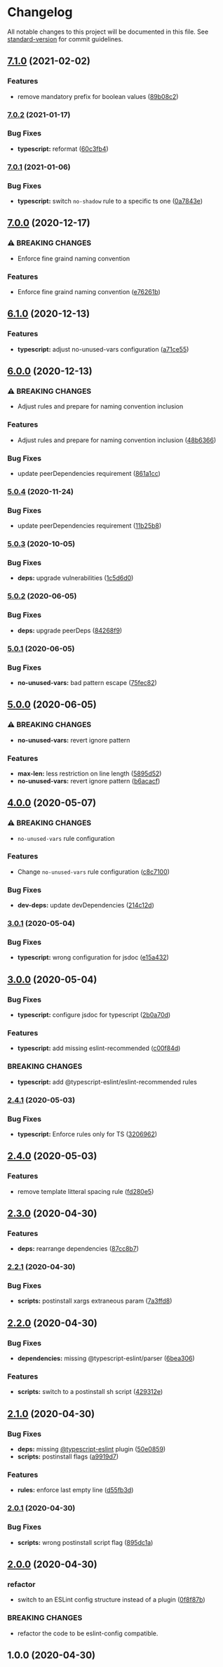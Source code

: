 # Changelog

All notable changes to this project will be documented in this file. See [standard-version](https://github.com/conventional-changelog/standard-version) for commit guidelines.

## [7.1.0](https://github.com/materya/eslint-config/compare/v7.0.2...v7.1.0) (2021-02-02)


### Features

* remove mandatory prefix for boolean values ([89b08c2](https://github.com/materya/eslint-config/commit/89b08c2792d8d9f671bd1852a2003b8635fd531f))

### [7.0.2](https://github.com/materya/eslint-config/compare/v7.0.1...v7.0.2) (2021-01-17)


### Bug Fixes

* **typescript:** reformat ([60c3fb4](https://github.com/materya/eslint-config/commit/60c3fb42fabc0a268bebafd3ad1a5d8bd0bced9a))

### [7.0.1](https://github.com/materya/eslint-config/compare/v7.0.0...v7.0.1) (2021-01-06)


### Bug Fixes

* **typescript:** switch `no-shadow` rule to a specific ts one ([0a7843e](https://github.com/materya/eslint-config/commit/0a7843ea1edf46d8dd02914c166984f60a8fcd00))

## [7.0.0](https://github.com/materya/eslint-config/compare/v6.1.0...v7.0.0) (2020-12-17)


### ⚠ BREAKING CHANGES

* Enforce fine graind naming convention

### Features

* Enforce fine graind naming convention ([e76261b](https://github.com/materya/eslint-config/commit/e76261b79e05ff0d130933f986fc947828f4481e))

## [6.1.0](https://github.com/materya/eslint-config/compare/v6.0.0...v6.1.0) (2020-12-13)


### Features

* **typescript:** adjust no-unused-vars configuration ([a71ce55](https://github.com/materya/eslint-config/commit/a71ce55cdb1418a96e2e1858db30b2abe0a775d6))

## [6.0.0](https://github.com/materya/eslint-config/compare/v5.0.3...v6.0.0) (2020-12-13)


### ⚠ BREAKING CHANGES

* Adjust rules and prepare for naming convention inclusion

### Features

* Adjust rules and prepare for naming convention inclusion ([48b6366](https://github.com/materya/eslint-config/commit/48b6366ad18b6ace970dabc0b705dcf676deec6a))


### Bug Fixes

* update peerDependencies requirement ([861a1cc](https://github.com/materya/eslint-config/commit/861a1cc3c5150a84b83022a5ab98553807f0db60))

### [5.0.4](https://github.com/materya/eslint-config/compare/v5.0.3...v5.0.4) (2020-11-24)


### Bug Fixes

* update peerDependencies requirement ([11b25b8](https://github.com/materya/eslint-config/commit/11b25b8cf74cdeaad63cc74b6337eec9266b4b02))

### [5.0.3](https://github.com/materya/eslint-config/compare/v5.0.2...v5.0.3) (2020-10-05)


### Bug Fixes

* **deps:** upgrade vulnerabilities ([1c5d6d0](https://github.com/materya/eslint-config/commit/1c5d6d0aeca20255c39253995eff739e7afcabe5))

### [5.0.2](https://github.com/materya/eslint-config/compare/v5.0.1...v5.0.2) (2020-06-05)


### Bug Fixes

* **deps:** upgrade peerDeps ([84268f9](https://github.com/materya/eslint-config/commit/84268f9d75f44b82e6f415e4c11a9805bc802639))

### [5.0.1](https://github.com/materya/eslint-config/compare/v5.0.0...v5.0.1) (2020-06-05)


### Bug Fixes

* **no-unused-vars:** bad pattern escape ([75fec82](https://github.com/materya/eslint-config/commit/75fec82b7ea9c9ddc7c09734fbae337ceb55c512))

## [5.0.0](https://github.com/materya/eslint-config/compare/v4.0.0...v5.0.0) (2020-06-05)


### ⚠ BREAKING CHANGES

* **no-unused-vars:** revert ignore pattern

### Features

* **max-len:** less restriction on line length ([5895d52](https://github.com/materya/eslint-config/commit/5895d5244aaf03018be804b79f3309a5a4ed6218))
* **no-unused-vars:** revert ignore pattern ([b6acacf](https://github.com/materya/eslint-config/commit/b6acacf295456ca2549e53a07376d6fc80e0c071))

## [4.0.0](https://github.com/materya/eslint-config/compare/v3.0.1...v4.0.0) (2020-05-07)


### ⚠ BREAKING CHANGES

* `no-unused-vars` rule configuration

### Features

* Change `no-unused-vars` rule configuration ([c8c7100](https://github.com/materya/eslint-config/commit/c8c7100b0ad979506d1d88e76b0cf310f0cf1057))


### Bug Fixes

* **dev-deps:** update devDependencies ([214c12d](https://github.com/materya/eslint-config/commit/214c12d051eef8194e31764362bb5ae01514107c))

### [3.0.1](https://github.com/materya/eslint-config/compare/v3.0.0...v3.0.1) (2020-05-04)


### Bug Fixes

* **typescript:** wrong configuration for jsdoc ([e15a432](https://github.com/materya/eslint-config/commit/e15a432))



## [3.0.0](https://github.com/materya/eslint-config/compare/v2.4.1...v3.0.0) (2020-05-04)


### Bug Fixes

* **typescript:** configure jsdoc for typescript ([2b0a70d](https://github.com/materya/eslint-config/commit/2b0a70d))


### Features

* **typescript:** add missing eslint-recommended ([c00f84d](https://github.com/materya/eslint-config/commit/c00f84d))


### BREAKING CHANGES

* **typescript:** add @typescript-eslint/eslint-recommended rules



### [2.4.1](https://github.com/materya/eslint-config/compare/v2.4.0...v2.4.1) (2020-05-03)


### Bug Fixes

* **typescript:** Enforce rules only for TS ([3206962](https://github.com/materya/eslint-config/commit/3206962))



## [2.4.0](https://github.com/materya/eslint-config/compare/v2.3.0...v2.4.0) (2020-05-03)


### Features

* remove template litteral spacing rule ([fd280e5](https://github.com/materya/eslint-config/commit/fd280e5))



## [2.3.0](https://github.com/materya/eslint-config/compare/v2.2.1...v2.3.0) (2020-04-30)


### Features

* **deps:** rearrange dependencies ([87cc8b7](https://github.com/materya/eslint-config/commit/87cc8b7))



### [2.2.1](https://github.com/materya/eslint-config/compare/v2.2.0...v2.2.1) (2020-04-30)


### Bug Fixes

* **scripts:** postinstall xargs extraneous param ([7a3ffd8](https://github.com/materya/eslint-config/commit/7a3ffd8))



## [2.2.0](https://github.com/materya/eslint-config/compare/v2.1.0...v2.2.0) (2020-04-30)


### Bug Fixes

* **dependencies:** missing @typescript-eslint/parser ([6bea306](https://github.com/materya/eslint-config/commit/6bea306))


### Features

* **scripts:** switch to a postinstall sh script ([429312e](https://github.com/materya/eslint-config/commit/429312e))



## [2.1.0](https://github.com/materya/eslint-config/compare/v2.0.1...v2.1.0) (2020-04-30)


### Bug Fixes

* **deps:** missing [@typescript-eslint](https://github.com/typescript-eslint) plugin ([50e0859](https://github.com/materya/eslint-config/commit/50e0859))
* **scripts:** postinstall flags ([a9919d7](https://github.com/materya/eslint-config/commit/a9919d7))


### Features

* **rules:** enforce last empty line ([d55fb3d](https://github.com/materya/eslint-config/commit/d55fb3d))



### [2.0.1](https://github.com/materya/eslint-config/compare/v2.0.0...v2.0.1) (2020-04-30)


### Bug Fixes

* **scripts:** wrong postinstall script flag ([895dc1a](https://github.com/materya/eslint-config/commit/895dc1a))



## [2.0.0](https://github.com/materya/eslint-config/compare/v1.0.0...v2.0.0) (2020-04-30)


### refactor

* switch to an ESLint config structure instead of a plugin ([0f8f87b](https://github.com/materya/eslint-config/commit/0f8f87b))


### BREAKING CHANGES

* refactor the code to be eslint-config compatible.



## 1.0.0 (2020-04-30)
